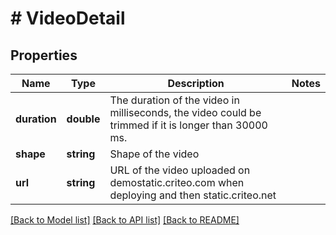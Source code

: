 # # VideoDetail

## Properties

Name | Type | Description | Notes
------------ | ------------- | ------------- | -------------
**duration** | **double** | The duration of the video in milliseconds, the video could be trimmed if it is longer than 30000 ms. |
**shape** | **string** | Shape of the video |
**url** | **string** | URL of the video uploaded on demostatic.criteo.com when deploying and then static.criteo.net |

[[Back to Model list]](../../README.md#models) [[Back to API list]](../../README.md#endpoints) [[Back to README]](../../README.md)
